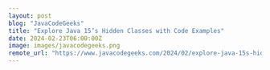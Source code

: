 ```yaml
---
layout: post
blog: "JavaCodeGeeks"
title: "Explore Java 15’s Hidden Classes with Code Examples"
date: 2024-02-23T06:00:00Z
image: images/javacodegeeks.png
remote_url: "https://www.javacodegeeks.com/2024/02/explore-java-15s-hidden-classes-with-code-examples.html"
---
```


